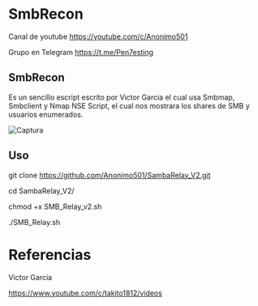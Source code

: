 # SmbRecon

Canal de youtube  https://youtube.com/c/Anonimo501

Grupo en Telegram https://t.me/Pen7esting

## SmbRecon

Es un sencillo escript escrito por Victor Garcia el cual usa Smbmap, Smbclient y Nmap NSE Script, 
el cual nos mostrara los shares de SMB y usuarios enumerados.


![Captura](https://user-images.githubusercontent.com/67207446/131047358-82c34e81-5fcb-49f5-a0e5-1f3c7d9f4929.PNG)



## Uso

git clone https://github.com/Anonimo501/SambaRelay_V2.git

cd SambaRelay_V2/

chmod +x SMB_Relay_v2.sh

./SMB_Relay.sh


# Referencias

Victor Garcia

https://www.youtube.com/c/takito1812/videos



















